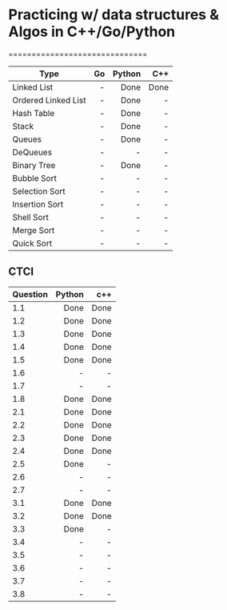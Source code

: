 # Practicing w/ data structures & Algos in C++/Go/Python
==============================

| Type                  | Go    | Python | C++    |
| ----------------------| -----:| ------:| ------:|
| Linked List           | -     | Done   |Done    |
| Ordered Linked List   | -     | Done   |-       |
| Hash Table            | -     | Done   |-       |
| Stack                 | -     | Done   |-       |
| Queues                | -     | Done   |-       |
| DeQueues              | -     | -      |-       |
| Binary Tree           | -     | Done   |-       |
| Bubble Sort           | -     | -      |-       |
| Selection Sort        | -     | -      |-       |
| Insertion Sort        | -     | -      |-       |
| Shell Sort            | -     | -      |-       |
| Merge Sort            | -     | -      |-       |
| Quick Sort            | -     | -      |-       |

## CTCI

| Question  | Python| c++    | 
| ----------| -----:| ------:|
| 1.1       | Done  | Done   |
| 1.2       | Done  | Done   |
| 1.3       | Done  | Done   |
| 1.4       | Done  | Done   |
| 1.5       | Done  | Done   |
| 1.6       | -     | -      |
| 1.7       | -     | -      |
| 1.8       | Done  | Done   |
| 2.1       | Done  | Done   |
| 2.2       | Done  | Done   |
| 2.3       | Done  | Done   |
| 2.4       | Done  | Done   |
| 2.5       | Done  | -      |
| 2.6       | -     | -      |
| 2.7       | -     | -      |
| 3.1       | Done  | Done   |
| 3.2       | Done  | Done   |
| 3.3       | Done  | -      |
| 3.4       | -     | -      |
| 3.5       | -     | -      |
| 3.6       | -     | -      |
| 3.7       | -     | -      |
| 3.8       | -     | -      |

